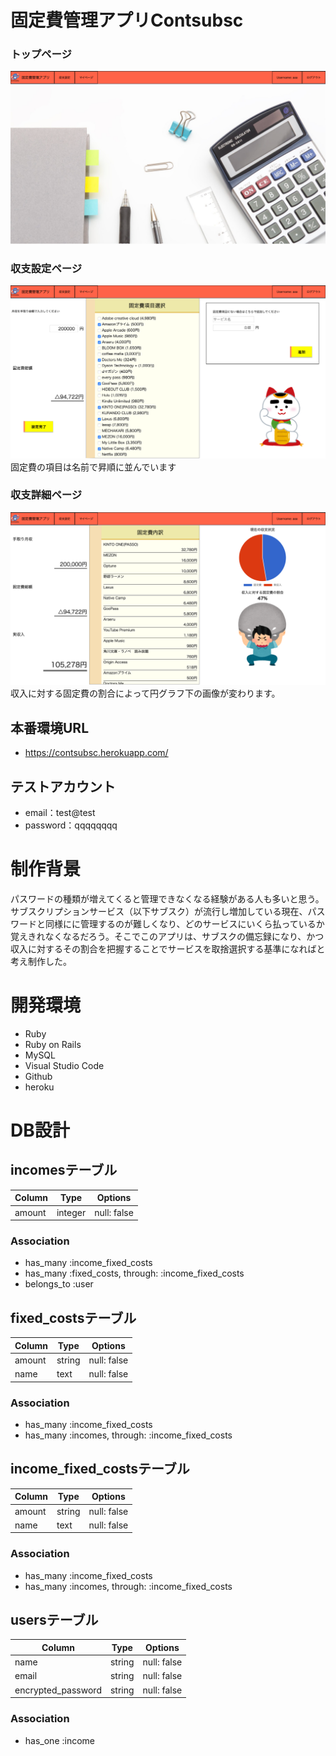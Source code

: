 # 固定費管理アプリContsubsc

### トップページ
![toppage](app/assets/images/toppage.png)

### 収支設定ページ
![editpage](app/assets/images/editpage.png)
固定費の項目は名前で昇順に並んでいます

### 収支詳細ページ
![showpage](app/assets/images/showpage.png)
収入に対する固定費の割合によって円グラフ下の画像が変わります。

## 本番環境URL
* https://contsubsc.herokuapp.com/

## テストアカウント
* email：test@test
* password：qqqqqqqq

# 制作背景

パスワードの種類が増えてくると管理できなくなる経験がある人も多いと思う。サブスクリプションサービス（以下サブスク）が流行し増加している現在、パスワードと同様にに管理するのが難しくなり、どのサービスにいくら払っているか覚えきれなくなるだろう。そこでこのアプリは、サブスクの備忘録になり、かつ収入に対するその割合を把握することでサービスを取捨選択する基準になればと考え制作した。

# 開発環境

* Ruby
* Ruby on Rails
* MySQL
* Visual Studio Code
* Github
* heroku

# DB設計

## incomesテーブル
|Column|Type|Options|
|------|----|-------|
|amount|integer|null: false|

### Association
- has_many :income_fixed_costs
- has_many :fixed_costs, through: :income_fixed_costs
- belongs_to :user

## fixed_costsテーブル
|Column|Type|Options|
|------|----|-------|
|amount|string|null: false|
|name  |text  |null: false|

### Association
- has_many :income_fixed_costs
- has_many :incomes, through: :income_fixed_costs

## income_fixed_costsテーブル
|Column|Type|Options|
|------|----|-------|
|amount|string|null: false|
|name  |text  |null: false|

### Association
- has_many :income_fixed_costs
- has_many :incomes, through: :income_fixed_costs

## usersテーブル
|Column|Type|Options|
|------|----|-------|
|name              |string|null: false|
|email             |string|null: false|
|encrypted_password|string|null: false|

### Association
- has_one :income
